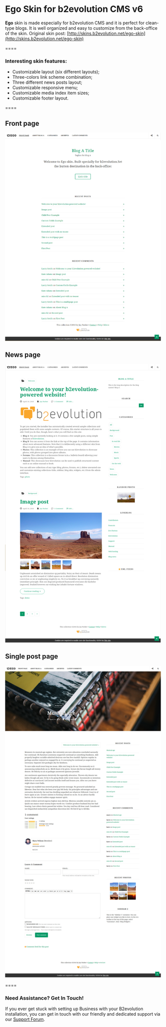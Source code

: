 # Ego Skin for b2evolution CMS v6

**Ego** skin is made especially for b2evolution CMS and it is perfect for clean-type blogs. It is well organized and easy to customize from the back-office of the skin.
Original skin post: [http://skins.b2evolution.net/ego-skin](http://skins.b2evolution.net/ego-skin)

====

### Interesting skin features:

- Customizable layout (six different layouts);
- Three-colors link scheme combination;
- Three different news posts layout;
- Customizable responsive menu;
- Customizable media index item sizes;
- Customizable footer layout.

====

## Front page
![disp=front](skinshot_front.jpg)

## News page
![disp=posts](skinshot_posts.jpg)

## Single post page
![disp=single](skinshot_single.jpg)

====

### Need Assistance? Get In Touch!

If you ever get stuck with setting up Business with your B2evolution installation, you can get in touch with our friendly and dedicated support via our [Support Forum](http://forums.b2evolution.net/).
